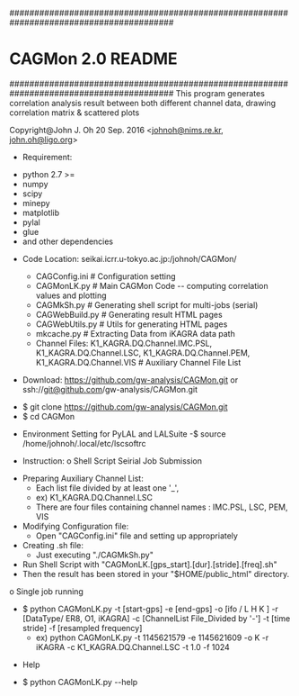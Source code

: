 #########################################################################################
#                                    CAGMon 2.0 README                                  #
#########################################################################################
 This program generates correlation analysis result between both different channel data,
 drawing correlation matrix & scattered plots

Copyright@John J. Oh
20 Sep. 2016
<johnoh@nims.re.kr, john.oh@ligo.org>

+ Requirement:
 - python 2.7 >=
 - numpy
 - scipy
 - minepy
 - matplotlib
 - pylal
 - glue
 - and other dependencies

+ Code Location: seikai.icrr.u-tokyo.ac.jp:/johnoh/CAGMon/
  - CAGConfig.ini # Configuration setting
  - CAGMonLK.py   # Main CAGMon Code -- computing correlation values and plotting
  - CAGMkSh.py    # Generating shell script for multi-jobs (serial)
  - CAGWebBuild.py # Generating result HTML pages
  - CAGWebUtils.py # Utils for generating HTML pages
  - mkcache.py     # Extracting Data from iKAGRA data path
  - Channel Files: K1_KAGRA.DQ.Channel.IMC.PSL, K1_KAGRA.DQ.Channel.LSC, K1_KAGRA.DQ.Channel.PEM, K1_KAGRA.DQ.Channel.VIS  # Auxiliary Channel File List

+ Download: https://github.com/gw-analysis/CAGMon.git or ssh://git@github.com/gw-analysis/CAGMon.git
 - $ git clone https://github.com/gw-analysis/CAGMon.git
 - $ cd CAGMon

+ Environment Setting for PyLAL and LALSuite
  -$ source /home/johnoh/.local/etc/lscsoftrc

+ Instruction: 
 o Shell Script Seirial Job Submission
 - Preparing Auxiliary Channel List:
   * Each list file divided by at least one '_', 
    - ex) K1_KAGRA.DQ.Channel.LSC
   * There are four files containing channel names : IMC.PSL, LSC, PEM, VIS
 - Modifying Configuration file:
   * Open "CAGConfig.ini" file and setting up appropriately
 - Creating .sh file:
   * Just executing "./CAGMkSh.py" 
 - Run Shell Script with "CAGMonLK.[gps_start].[dur].[stride].[freq].sh"
 - Then the result has been stored in your "$HOME/public_html" directory.

 o Single job running
 - $ python CAGMonLK.py -t [start-gps] -e [end-gps] -o [ifo / L H K ] -r [DataType/ ER8, O1, iKAGRA] -c [ChannelList File_Divided by '-'] -t [time stride] -f [resampled frequency]
   - ex) python CAGMonLK.py -t 1145621579 -e 1145621609 -o K -r iKAGRA -c K1_KAGRA.DQ.Channel.LSC -t 1.0 -f 1024

+ Help
 - $ python CAGMonLK.py --help



